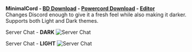**MinimalCord - [BD Download](https://betterdiscord.net/ghdl?id=3037) - [Powercord Download](https://github.com/Gibbu/BetterDiscord-Themes/raw/master/MinimalCord/MinimalCord.zip) - [Editor](https://gibbu.me/themegen/minimalcord)**  
Changes Discord enough to give it a fresh feel while also making it darker. Supports both Light and Dark themes.

Server Chat - **DARK**
![Server Chat](https://i.imgur.com/ETbCZ1P.jpg)

Server Chat - **LIGHT**
![Server Chat](https://i.imgur.com/dexI8UV.jpg)
